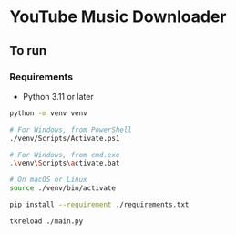 # YouTube Music Downloader

## To run

### Requirements

- Python 3.11 or later

```bash
python -m venv venv

# For Windows, from PowerShell
./venv/Scripts/Activate.ps1

# For Windows, from cmd.exe
.\venv\Scripts\activate.bat

# On macOS or Linux
source ./venv/bin/activate

pip install --requirement ./requirements.txt

tkreload ./main.py
```
